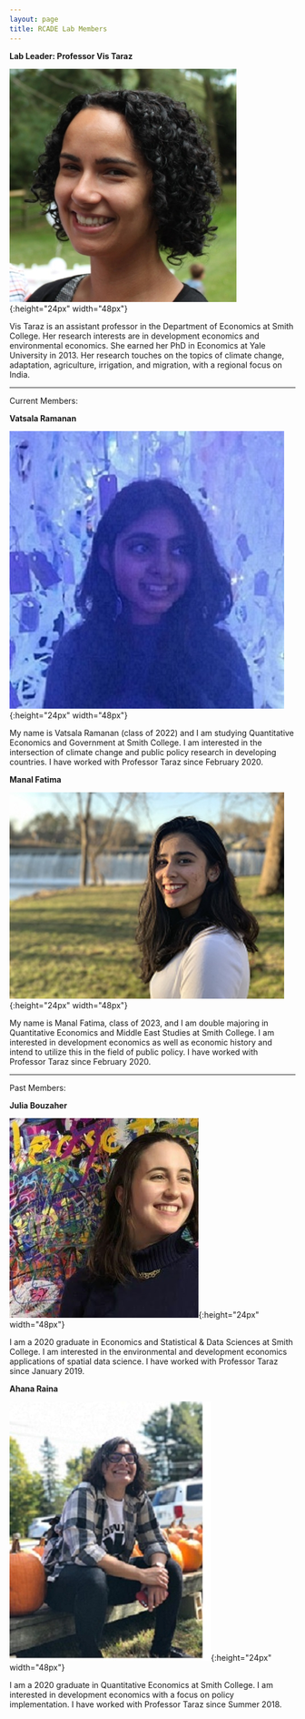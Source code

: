 ```yaml
---
layout: page
title: RCADE Lab Members
---
```


**Lab Leader: Professor Vis Taraz**

![photo of Vis Taraz](img/Vis_Taraz.jpg){:height="24px" width="48px"}

Vis Taraz is an assistant professor in the Department of Economics at Smith College. Her research interests are in development economics and environmental economics. She earned her PhD in Economics at Yale University in 2013. Her research touches on the topics of climate change, adaptation, agriculture, irrigation, and migration, with a regional focus on India.


---

Current Members:

**Vatsala Ramanan**

![photo of vatsala](img/vatsala.jpg){:height="24px" width="48px"}

My name is Vatsala Ramanan (class of 2022) and I am studying Quantitative Economics and Government at Smith College. I am interested in the intersection of climate change and public policy research in developing countries. I have worked with Professor Taraz since February 2020.

**Manal Fatima**

![photo of manal](img/manal.jpg){:height="24px" width="48px"}

My name is Manal Fatima, class of 2023, and I am double majoring in Quantitative Economics and Middle East Studies at Smith College. I am interested in development economics as well as economic history and intend to utilize this in the field of public policy. I have worked with Professor Taraz since February 2020.


---

Past Members: 
 
**Julia Bouzaher**

![photo of julia](img/julia.jpg){:height="24px" width="48px"}

I am a 2020 graduate in Economics and Statistical & Data Sciences at Smith College. I am interested in the environmental and development economics applications of spatial data science. I have worked with Professor Taraz since January 2019.

**Ahana Raina**

![photo of ahana](img/ahana.jpg){:height="24px" width="48px"}

I am a 2020 graduate in Quantitative Economics at Smith College. I am interested in development economics with a focus on policy implementation. I have worked with Professor Taraz since Summer 2018.

